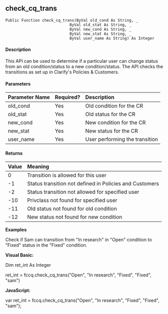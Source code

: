 check_cq_trans
----------------

```
Public Function check_cq_trans(ByVal old_cond As String, _
       						ByVal old_stat As String, _
                            ByVal new_cond As String, _
					        ByVal new_stat As String, _
                            ByVal user_name As String) As Integer
```

#### Description

This API can be used to determine if a particular user can change status from an old condition/status to a new condition/status. The API checks the transitions as set up in Clarify's Policies & Customers.

#### Parameters

| Parameter Name | Required? | Description |
|:--- |:--- |:--- |
| old_cond | Yes | Old condition for the CR |
| old_stat | Yes | Old status for the CR |
| new_cond | Yes | New condition for the CR |
| new_stat | Yes | New status for the CR |
| user_name | Yes | User performing the transition |

#### Returns

| Value | Meaning |
|:--- |:--- |
| 0 | Transition is allowed for this user |
| -1 | Status transition not defined in Policies and Customers |
| -2 | Status transition not allowed for specified user |
| -10 | Privclass not found for specified user |
| -11 | Old status not found for old condition |
| -12 | New status not found for new condition |

**Examples**

Check if Sam can transition from "In research" in "Open" condition to "Fixed" status in the "Fixed" condition.

**Visual Basic:**

Dim ret_int As Integer

ret_int = fccq.check_cq_trans("Open", "In research", "Fixed", "Fixed", "sam")

**JavaScript:**

var ret_int = fccq.check_cq_trans("Open", "In research", "Fixed", "Fixed", "sam");  
